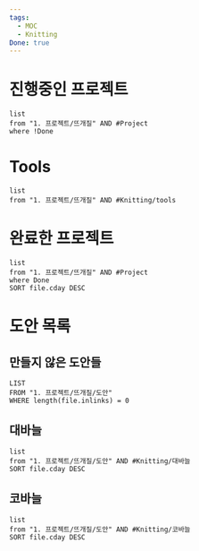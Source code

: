 ```yaml
---
tags:
  - MOC
  - Knitting
Done: true
---
```

# 진행중인 프로젝트
```dataview
list
from "1. 프로젝트/뜨개질" AND #Project
where !Done
```
# Tools
```dataview
list
from "1. 프로젝트/뜨개질" AND #Knitting/tools
```
# 완료한 프로젝트
```dataview
list
from "1. 프로젝트/뜨개질" AND #Project
where Done
SORT file.cday DESC
```
# 도안 목록
## 만들지 않은 도안들
```dataview
LIST
FROM "1. 프로젝트/뜨개질/도안"
WHERE length(file.inlinks) = 0
```
## 대바늘
```dataview
list
from "1. 프로젝트/뜨개질/도안" AND #Knitting/대바늘
SORT file.cday DESC
```
## 코바늘
```dataview
list
from "1. 프로젝트/뜨개질/도안" AND #Knitting/코바늘
SORT file.cday DESC
```